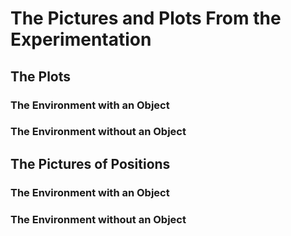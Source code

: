 # The Pictures and Plots From the Experimentation
## The Plots 
### The Environment with an Object
### The Environment without an Object
## The Pictures of Positions
### The Environment with an Object
### The Environment without an Object

